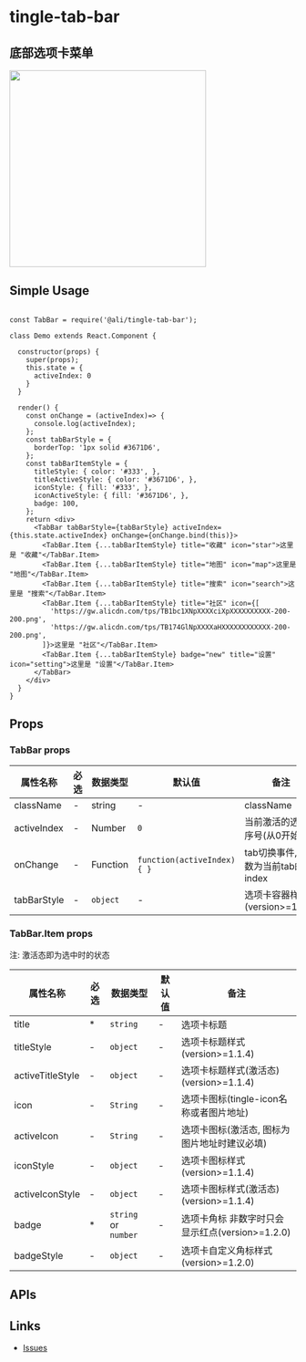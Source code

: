 # tingle-tab-bar

## 底部选项卡菜单

<img src="https://gw.alicdn.com/tps/TB1p2fLOpXXXXXQaXXXXXXXXXXX-690-1226.png" width="345"/>

## Simple Usage

```es6

const TabBar = require('@ali/tingle-tab-bar');

class Demo extends React.Component {

  constructor(props) {
    super(props);
    this.state = {
      activeIndex: 0
    }
  }

  render() {
    const onChange = (activeIndex)=> {
      console.log(activeIndex);
    };
    const tabBarStyle = {
      borderTop: '1px solid #3671D6',
    };
    const tabBarItemStyle = {
      titleStyle: { color: '#333', },
      titleActiveStyle: { color: '#3671D6', },
      iconStyle: { fill: '#333', },
      iconActiveStyle: { fill: '#3671D6', },
      badge: 100,
    };
    return <div>
      <TabBar tabBarStyle={tabBarStyle} activeIndex={this.state.activeIndex} onChange={onChange.bind(this)}>
        <TabBar.Item {...tabBarItemStyle} title="收藏" icon="star">这里是 "收藏"</TabBar.Item>
        <TabBar.Item {...tabBarItemStyle} title="地图" icon="map">这里是 "地图"</TabBar.Item>
        <TabBar.Item {...tabBarItemStyle} title="搜索" icon="search">这里是 "搜索"</TabBar.Item>
        <TabBar.Item {...tabBarItemStyle} title="社区" icon={[
          'https://gw.alicdn.com/tps/TB1bc1XNpXXXXciXpXXXXXXXXXX-200-200.png',
          'https://gw.alicdn.com/tps/TB174GlNpXXXXaHXXXXXXXXXXXX-200-200.png',
        ]}>这里是 "社区"</TabBar.Item>
        <TabBar.Item {...tabBarItemStyle} badge="new" title="设置" icon="setting">这里是 "设置"</TabBar.Item>
      </TabBar>
    </div>
  }
}
```

## Props

### TabBar props

|属性名称|必选|数据类型|默认值|备注|
|---|---|---|---|---|
|className|-|string|-|className
|activeIndex|-|Number|`0`|当前激活的选项卡序号(从0开始)
|onChange|-|Function|`function(activeIndex){ }`|tab切换事件, 参数为当前tab的index
|tabBarStyle|-|`object`|-|选项卡容器样式(version>=1.1.4)

### TabBar.Item props

注: 激活态即为选中时的状态

|属性名称|必选|数据类型|默认值|备注|
|---|---|---|---|---|
|title|*|`string`|-|选项卡标题
|titleStyle|-|`object`|-|选项卡标题样式(version>=1.1.4)
|activeTitleStyle|-|`object`|-|选项卡标题样式(激活态)(version>=1.1.4)
|icon|-|`String`|-|选项卡图标(tingle-icon名称或者图片地址)
|activeIcon|-|`String`|-|选项卡图标(激活态, 图标为图片地址时建议必填)
|iconStyle|-|`object`|-|选项卡图标样式(version>=1.1.4)
|activeIconStyle|-|`object`|-|选项卡图标样式(激活态)(version>=1.1.4)
|badge|*|`string` or `number`|-|选项卡角标 非数字时只会显示红点(version>=1.2.0)
|badgeStyle|-|`object`|-|选项卡自定义角标样式(version>=1.2.0)

## APIs

## Links

- [Issues](https://github.com/salt-ui/saltui/issues/new)
